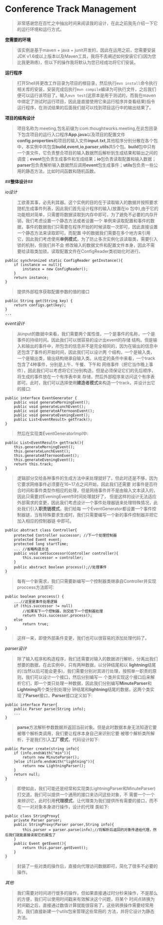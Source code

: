 # Conference Track Management

>非常感谢您在百忙之中抽出时间来阅读我的设计，在此之前我先介绍一下它的运行环境和运行方式。

**您需要的环境**

>该实例是基于maven + java + junit开发的，因此在运用之前，您需要安装JDK v1.6或以上版本以及Maven工具，我将不去阐述如何安装它们(因为您比我更熟练)，但以下的操作我将默认为您已经成功将它们安装。

**运行程序**

>打开Shell并更改工作目录为项目的根目录，然后执行`mvn install`命令执行相关库的安装，安装完成后执行`mvn compile`编译为可执行文件，之后我们便可以运行该项目了。输入`mvn test`(这原本是用于测试的，而我在maven中绑定了测试时运行项目，因此是直接使用它来运行程序并查看结果)指令运行程序，在测试结果的后面我们就可以找到项目运行中的输出结果了。


**项目的结构设计**

>项目名称为:meeting,包名前缀为:com.thoughtworks.meeting,在此包目录下包含项目的运行入口程序**App.java**以及项目的配置文件**config.properties**和项目的输入文件**input.txt**,其他程序分别分散在各个包中，本实例中共包含**build**,**event**,**io**,**parser**,**utils**共5个包。**build**包中只有一个类文件，它负责整合项目的输入数据然后解析到生成结果和输出之间的调度；**event**包负责生成事件和生成结果；**io**包负责读取配置和输入数据；**parser**包负责解析输入数据然后调用**event**包生成事件；**utils**包负责一些公用的静态方法，比如时间函数和随机函数。

##**整体设计**##

*io设计*

>工欲善其事，必先利其器。这个实例的目的在于读取输入的数据并按照要求随机生成事件列表，因此我们首先设计程序的输入(放置在io
包中),由于它的功能相对简单，只需要将数据读取到内存中即可，为了避免不必要的内存开销，我们考虑设置一个静态方法或者设置一个
单例来读取配置和事件的数据，事件的数据我们只需要在程序开始的时候读取一次即可，因此直接设置一个静态方法来读取即可。而配置
中的数据我们需要在多个地方来引用它，因此我们考虑使用**单例模式**，为了防止多次实例化该读取类，需要引入锁的机制，但我们并不会
修改输入的数据文件和配置文件本身，因此不需要给读取类加锁。读取配置文件在ConfigReader类初始化时进行。

    public synchronized static ConfigReader getInstance(){
        if (instance == null){
            instance = new ConfigReader();
        }
        return instance;
    }

>提供外部程序获取配置参数的值的接口

    public String get(String key) {
        return configs.get(key);
    }
    ...


*event设计*
>从input的数据中来看，我们需要两个属性值，一个是事件的名称，一个是事件的持续时间。因此我们可以很容易的设计出event的存储
结构。但是输入和输出的事件中，所包含的信息并不是完全相同的，因为在输出的信息中还包含了事件的开始时间，因此我们可以设计两
个结构，一个是输入类，一个是输出类，输出结构继承自输入类。从给定的条件中来看，一个track包含了4种事件，分别是上午、午餐、下午和
网络事件（把它当作晚上事件），因此我们可以考虑将它们分别构造，但是必须保证它们的先后顺序，将生成的事件放在一个有序表中来
存储，然后外部程序来访问这个有序表即可。此时，我们可以选择使用**建造者模式**来构造一个track，并设计出它的接口:

    public interface EventGenerator {
        public void generateMorningEvent();
        public void generateLunchEvent();
        public void generateAfternoonEvent();
        public void generateEveningEvent();
        public List<EventResult> getTrack();
    }

>然后在实现类EventGeneratorImpl中:

    public List<EventResult> getTrack(){
        this.generateMorningEvent();
        this.generateLunchEvent();
        this.generateAfternoonEvent();
        this.generateEveningEvent();
        return this.track;
    }

>逻辑部分交给各种事件的生成方法中来处理就好了。但此时还是不够，因为它要求网络事件必须要在16~17点之间开始，因此我们还需要
>对事件是否符合时间和事件类型作相应的处理，但是网络事件并不是由输入文本读入的，因此只需要对EveningEvent作时间处理就好了，
>但是这样的设计无法适应外部需求的变更，因此我们考虑设计一个事件处理器链来处理特殊情况，此处我们引入**职责链模式**，我们给每
>一个EventGenerator都设置一个事件控制器链，当有特殊要求生成时，我们只需要编写一个新的事件控制器并把它加入相应的控制器链
>中即可。

    public abstract class Controller{
        protected Controller successor; //下一个处理控制器
        protected Event event;
        protected long startTime;
        ... //省略构造方法
        public void setSuccessor(Controller controller){
            this.successor = controller;
        }
        public abstract boolean process();//处理事件
    }

> 每有一个新需求，我们只需要新编写一个控制器类继承自Controller并实现proccess方法即可:

    public boolean proccess() {
        ...//这里是事件处理逻辑
        if (this.successor != null)
            //如果有下一个控制器，则交给下一个控制器处理
            return this.successor.process();
        else
            return true;
    }

> 这样一来，即使外部条件变更，我们也可以很容易的添加处理代码了。


*parser设计*
>除了输入程序和构造程序，我们还需要对输入的数据进行解析，分离出我们想要的数据，在此实例中，只有两种数据，以分钟结尾和以
**lightning**结尾的(当然以后可能会更多)，我们需要分别对其进行处理，按照单一职责的原则，我们可以设计一个接口，然后分别编写一
个类并实现这个接口后来解析它们，即一个类只处理一种数据，因此我们分别编写**MinuteParser**和**Lightning**两个类分别处理分
钟结尾和**lightning**结尾的数据，这两个类实现了**Parser**接口，**Parser**接口定义如下:

    public interface Parser{
        public Parser parse(String info);
        ...
    }

> **parse**方法解析参数数据并返回当前对象。但是此时数据本身无法知道它要被哪个解析类调用，我们要让程序本身自己来识别它要
> 被哪个解析类所解析，于是我们引入**工厂模式**，代码设计如下:

    public Parser create(string info){
        if (info.endsWith("min")){
            return new MinuteParser();
        }else if(info.endsWith("lightning")){
            return new LightningParser();
        }
        return null;
    }

> 即使如此，我们可能还是经常和实现类(LightningParser和MinuteParser)打交道，我们可以提供一个通用的接口来访问这些对象，不
> 需要一个一个来辨识它，此时引用**代理模式**，让代理类为我们提供所有需要的接口，而不在一一对对象本身进行操作，设计的代理
> 类如下:

    public class StringProxy{
        private Parser parser;
        public StringProxy(Parser parser,String info){
            this.parser = parser.parse(info);//将解析后返回的对象传递给代理，然后我们就能直接读取它的属性了
        }
        public Event getEvent(){
            return this.parser.getEvent();
        }
    }

> 封装了一些对类的操作后，直接向代理访问数据即可，简化了很多不必要的操作。

*其他*
> 我们需要对时间进行很多的操作，但如果直接通过时分秒来操作，不是那么的方便，我们可以使用时间戳来有效解决这个问题，将某个
时间点转换为时间戳之后，直接通过数值计算就能很容易了。这些转换操作需要经常用到，我们直接新建一个utils包来管理这些常用的
方法，并将它设计为静态方法。
